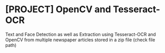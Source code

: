 # [PROJECT] OpenCV and Tesseract-OCR
Text and Face Detection as well as Extraction using Tesseract-OCR and OpenCV from multiple newspaper articles stored in a zip file (check file path)

